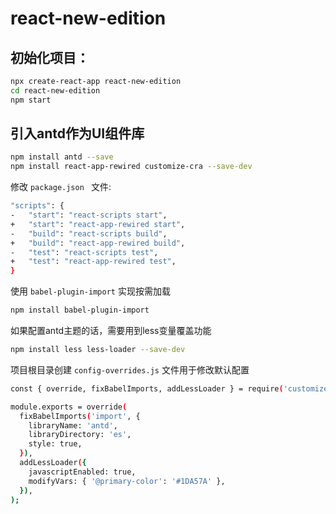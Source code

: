 # react-new-edition

## 初始化项目：

```bash
npx create-react-app react-new-edition
cd react-new-edition
npm start
```

## 引入antd作为UI组件库

```bash
npm install antd --save
npm install react-app-rewired customize-cra --save-dev
```

修改 `package.json ` 文件:

```bash
"scripts": {
-	"start": "react-scripts start",
+   "start": "react-app-rewired start",
-   "build": "react-scripts build",
+   "build": "react-app-rewired build",
-   "test": "react-scripts test",
+   "test": "react-app-rewired test",
}
```

使用 `babel-plugin-import` 实现按需加载

```bash
npm install babel-plugin-import
```

如果配置antd主题的话，需要用到less变量覆盖功能

```bash
npm install less less-loader --save-dev
```

项目根目录创建 `config-overrides.js` 文件用于修改默认配置

```bash
const { override, fixBabelImports, addLessLoader } = require('customize-cra');

module.exports = override(
  fixBabelImports('import', {
    libraryName: 'antd',
    libraryDirectory: 'es',
	style: true,
  }),
  addLessLoader({
   	javascriptEnabled: true,
   	modifyVars: { '@primary-color': '#1DA57A' },
  }),
);
```

